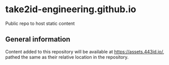 # take2id-engineering.github.io
Public repo to host static content

## General information
Content added to this repository will be available at https://assets.443id.io/, pathed the same as their relative location in the repository.
